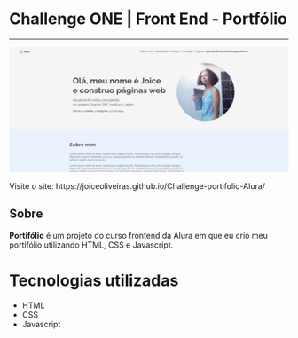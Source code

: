 # Challenge ONE | Front End - Portfólio
---

<p align="center" >
     <img width="600" heigth="600" src="imagens1/screenshot-joiceoliveiras.github.io-2023.08.17-22_37_31.png">
</p>
Visite o site: https://joiceoliveiras.github.io/Challenge-portifolio-Alura/

## Sobre

**Portifólio** é um projeto do curso frontend da Alura em que eu crio meu portifólio utilizando HTML, CSS e Javascript.

# Tecnologias utilizadas
- HTML
- CSS
- Javascript

